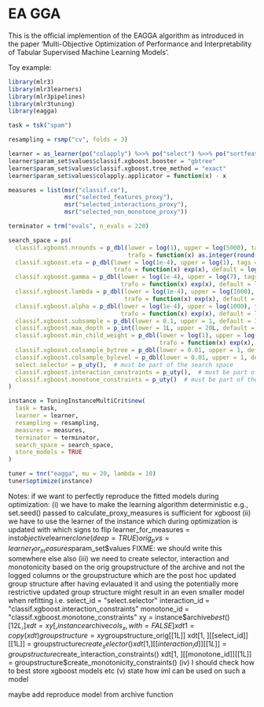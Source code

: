 
# EA GGA

This is the official implemention of the EAGGA algorithm as introduced
in the paper ‘Multi-Objective Optimization of Performance and
Interpretability of Tabular Supervised Machine Learning Models’.

Toy example:

``` r
library(mlr3)
library(mlr3learners)
library(mlr3pipelines)
library(mlr3tuning)
library(eagga)

task = tsk("spam")

resampling = rsmp("cv", folds = 3)

learner = as_learner(po("colapply") %>>% po("select") %>>% po("sortfeatures") %>>% lrn("classif.xgboost"))
learner$param_set$values$classif.xgboost.booster = "gbtree"
learner$param_set$values$classif.xgboost.tree_method = "exact"
learner$param_set$values$colapply.applicator = function(x) - x

measures = list(msr("classif.ce"),
                msr("selected_features_proxy"),
                msr("selected_interactions_proxy"),
                msr("selected_non_monotone_proxy"))

terminator = trm("evals", n_evals = 220)

search_space = ps(
  classif.xgboost.nrounds = p_dbl(lower = log(1), upper = log(5000), tags = c("int", "log"),
                                  trafo = function(x) as.integer(round(exp(x))), default = log(500)),
  classif.xgboost.eta = p_dbl(lower = log(1e-4), upper = log(1), tags = "log",
                              trafo = function(x) exp(x), default = log(0.3)),
  classif.xgboost.gamma = p_dbl(lower = log(1e-4), upper = log(7), tags = "log",
                                trafo = function(x) exp(x), default = log(1e-4)),
  classif.xgboost.lambda = p_dbl(lower = log(1e-4), upper = log(1000), tags = "log",
                                 trafo = function(x) exp(x), default = log(1)),
  classif.xgboost.alpha = p_dbl(lower = log(1e-4), upper = log(1000), tags = "log",
                                trafo = function(x) exp(x), default = log(1e-4)),
  classif.xgboost.subsample = p_dbl(lower = 0.1, upper = 1, default = 1),
  classif.xgboost.max_depth = p_int(lower = 1L, upper = 20L, default = 6L),
  classif.xgboost.min_child_weight = p_dbl(lower = log(1), upper = log(150), tags = "log",
                                           trafo = function(x) exp(x), default = log(exp(1))),
  classif.xgboost.colsample_bytree = p_dbl(lower = 0.01, upper = 1, default = 1),
  classif.xgboost.colsample_bylevel = p_dbl(lower = 0.01, upper = 1, default = 1),
  select.selector = p_uty(),  # must be part of the search space
  classif.xgboost.interaction_constraints = p_uty(),  # must be part of the search space
  classif.xgboost.monotone_constraints = p_uty()  # must be part of the search space
)

instance = TuningInstanceMultiCrit$new(
  task = task,
  learner = learner,
  resampling = resampling, 
  measures = measures,
  terminator = terminator,
  search_space = search_space,
  store_models = TRUE
)

tuner = tnr("eagga", mu = 20, lambda = 10)
tuner$optimize(instance)
```

Notes:
if we want to perfectly reproduce the fitted models during optimization:
(i) we have to make the learning algorithm deterministic e.g., set.seed() passed to calculate_proxy_measures is
sufficient for xgboost
(ii) we have to use the learner of the instance which during optimization is updated with which signs to flip
learner_for_measures = inst$objective$learner$clone(deep = TRUE)
orig_pvs = learner_for_measures$param_set$values
FIXME: we should write this somewhere else also
(iii) we need to create selector, interaction and monotonicity based on the orig groupstructure of the archive and not
the logged columns or the groupstructure which are the post hoc updated group structure after having evlauated it and
using the potentially more restrictive updated group structure might result in an even smaller model when refitting
i.e.
select_id = "select.selector"
interaction_id = "classif.xgboost.interaction_constraints"
monotone_id = "classif.xgboost.monotone_constraints"
xy = instance$archive$best()[12L, ]
xdt = xy[, instance$archive$cols_x, with = FALSE]
xdt1 = copy(xdt)
groupstructure = xy$groupstructure_orig[[1L]]
xdt[1, ][[select_id]][[1L]] = groupstructure$create_selector()
xdt[1, ][[interaction_id]][[1L]] = groupstructure$create_interaction_constraints()
xdt[1, ][[monotone_id]][[1L]] = groupstructure$create_monotonicity_constraints()
(iv) I should check how to best store xgboost models etc
(v) state how iml can be used on such a model

maybe add reproduce model from archive function
